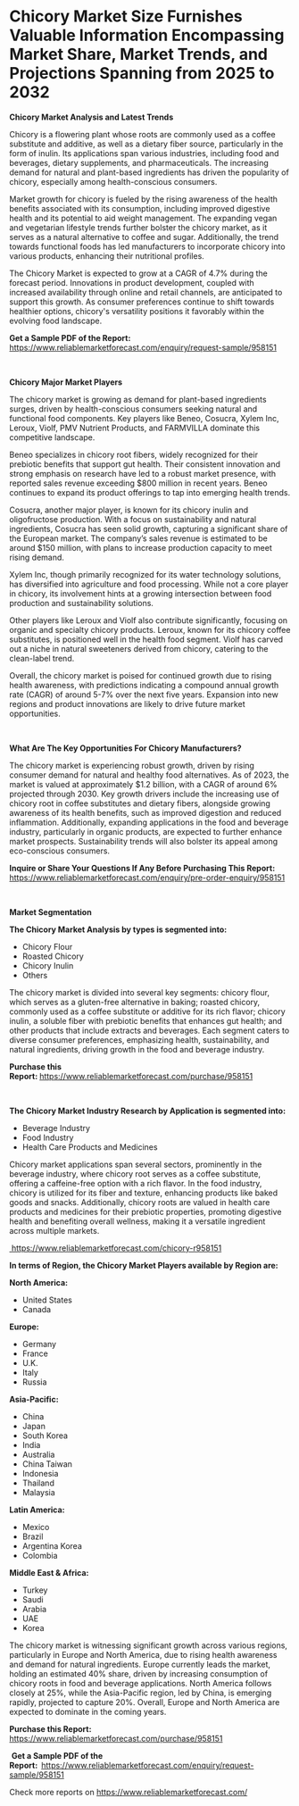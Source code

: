 <p><h1>Chicory Market Size Furnishes Valuable Information Encompassing Market Share, Market Trends, and Projections Spanning from 2025 to 2032</h1></p><p><strong>Chicory Market Analysis and Latest Trends</strong></p>
<p><p>Chicory is a flowering plant whose roots are commonly used as a coffee substitute and additive, as well as a dietary fiber source, particularly in the form of inulin. Its applications span various industries, including food and beverages, dietary supplements, and pharmaceuticals. The increasing demand for natural and plant-based ingredients has driven the popularity of chicory, especially among health-conscious consumers. </p><p>Market growth for chicory is fueled by the rising awareness of the health benefits associated with its consumption, including improved digestive health and its potential to aid weight management. The expanding vegan and vegetarian lifestyle trends further bolster the chicory market, as it serves as a natural alternative to coffee and sugar. Additionally, the trend towards functional foods has led manufacturers to incorporate chicory into various products, enhancing their nutritional profiles.</p><p>The Chicory Market is expected to grow at a CAGR of 4.7% during the forecast period. Innovations in product development, coupled with increased availability through online and retail channels, are anticipated to support this growth. As consumer preferences continue to shift towards healthier options, chicory's versatility positions it favorably within the evolving food landscape.</p></p>
<p><strong>Get a Sample PDF of the Report:&nbsp;</strong> <a href="https://www.reliablemarketforecast.com/enquiry/request-sample/958151?utm_campaign=2210&utm_medium=2&utm_source=Github&utm_content=ia&utm_term=15022025&utm_id=chicory">https://www.reliablemarketforecast.com/enquiry/request-sample/958151</a></p>
<p>&nbsp;</p>
<p><strong>Chicory Major Market Players</strong></p>
<p><p>The chicory market is growing as demand for plant-based ingredients surges, driven by health-conscious consumers seeking natural and functional food components. Key players like Beneo, Cosucra, Xylem Inc, Leroux, Violf, PMV Nutrient Products, and FARMVILLA dominate this competitive landscape.</p><p>Beneo specializes in chicory root fibers, widely recognized for their prebiotic benefits that support gut health. Their consistent innovation and strong emphasis on research have led to a robust market presence, with reported sales revenue exceeding $800 million in recent years. Beneo continues to expand its product offerings to tap into emerging health trends.</p><p>Cosucra, another major player, is known for its chicory inulin and oligofructose production. With a focus on sustainability and natural ingredients, Cosucra has seen solid growth, capturing a significant share of the European market. The company’s sales revenue is estimated to be around $150 million, with plans to increase production capacity to meet rising demand.</p><p>Xylem Inc, though primarily recognized for its water technology solutions, has diversified into agriculture and food processing. While not a core player in chicory, its involvement hints at a growing intersection between food production and sustainability solutions.</p><p>Other players like Leroux and Violf also contribute significantly, focusing on organic and specialty chicory products. Leroux, known for its chicory coffee substitutes, is positioned well in the health food segment. Violf has carved out a niche in natural sweeteners derived from chicory, catering to the clean-label trend.</p><p>Overall, the chicory market is poised for continued growth due to rising health awareness, with predictions indicating a compound annual growth rate (CAGR) of around 5-7% over the next five years. Expansion into new regions and product innovations are likely to drive future market opportunities.</p></p>
<p>&nbsp;</p>
<p><strong>What Are The Key Opportunities For Chicory Manufacturers?</strong></p>
<p><p>The chicory market is experiencing robust growth, driven by rising consumer demand for natural and healthy food alternatives. As of 2023, the market is valued at approximately $1.2 billion, with a CAGR of around 6% projected through 2030. Key growth drivers include the increasing use of chicory root in coffee substitutes and dietary fibers, alongside growing awareness of its health benefits, such as improved digestion and reduced inflammation. Additionally, expanding applications in the food and beverage industry, particularly in organic products, are expected to further enhance market prospects. Sustainability trends will also bolster its appeal among eco-conscious consumers.</p></p>
<p><strong>Inquire or Share Your Questions If Any Before Purchasing This Report:</strong> <a href="https://www.reliablemarketforecast.com/enquiry/pre-order-enquiry/958151?utm_campaign=2210&utm_medium=2&utm_source=Github&utm_content=ia&utm_term=15022025&utm_id=chicory">https://www.reliablemarketforecast.com/enquiry/pre-order-enquiry/958151</a></p>
<p>&nbsp;</p>
<p><strong>Market Segmentation</strong></p>
<p><strong>The Chicory Market Analysis by types is segmented into:</strong></p>
<p><ul><li>Chicory Flour</li><li>Roasted Chicory</li><li>Chicory Inulin</li><li>Others</li></ul></p>
<p><p>The chicory market is divided into several key segments: chicory flour, which serves as a gluten-free alternative in baking; roasted chicory, commonly used as a coffee substitute or additive for its rich flavor; chicory inulin, a soluble fiber with prebiotic benefits that enhances gut health; and other products that include extracts and beverages. Each segment caters to diverse consumer preferences, emphasizing health, sustainability, and natural ingredients, driving growth in the food and beverage industry.</p></p>
<p><strong>Purchase this Report:&nbsp;</strong><a href="https://www.reliablemarketforecast.com/purchase/958151?utm_campaign=2210&utm_medium=2&utm_source=Github&utm_content=ia&utm_term=15022025&utm_id=chicory">https://www.reliablemarketforecast.com/purchase/958151</a></p>
<p>&nbsp;</p>
<p><strong>The Chicory Market Industry Research by Application is segmented into:</strong></p>
<p><ul><li>Beverage Industry</li><li>Food Industry</li><li>Health Care Products and Medicines</li></ul></p>
<p><p>Chicory market applications span several sectors, prominently in the beverage industry, where chicory root serves as a coffee substitute, offering a caffeine-free option with a rich flavor. In the food industry, chicory is utilized for its fiber and texture, enhancing products like baked goods and snacks. Additionally, chicory roots are valued in health care products and medicines for their prebiotic properties, promoting digestive health and benefiting overall wellness, making it a versatile ingredient across multiple markets.</p></p>
<p><a href="https://www.reliablemarketforecast.com/chicory-r958151?utm_campaign=2210&utm_medium=2&utm_source=Github&utm_content=ia&utm_term=15022025&utm_id=chicory">&nbsp;https://www.reliablemarketforecast.com/chicory-r958151</a></p>
<p><strong>In terms of Region, the Chicory Market Players available by Region are:</strong></p>
<p>
    <p> <strong> North America: </strong>
        <ul>
            <li>United States</li>
            <li>Canada</li>
        </ul>
        </p> 
    <p> <strong> Europe: </strong>
        <ul>
            <li>Germany</li>
            <li>France</li>
            <li>U.K.</li>
            <li>Italy</li>
            <li>Russia</li>
        </ul>
        </p> 
    <p> <strong> Asia-Pacific: </strong>
        <ul>
            <li>China</li>
            <li>Japan</li>
            <li>South Korea</li>
            <li>India</li>
            <li>Australia</li>
            <li>China Taiwan</li>
            <li>Indonesia</li>
            <li>Thailand</li>
            <li>Malaysia</li>
        </ul>
        </p> 
    <p> <strong> Latin America: </strong>
        <ul>
            <li>Mexico</li>
            <li>Brazil</li>
            <li>Argentina Korea</li>
            <li>Colombia</li>
        </ul>
        </p> 
    <p> <strong> Middle East & Africa: </strong>
        <ul>
            <li>Turkey</li>
            <li>Saudi</li>
            <li>Arabia</li>
            <li>UAE</li>
            <li>Korea</li>
        </ul>
    </p>
    </p>
<p><p>The chicory market is witnessing significant growth across various regions, particularly in Europe and North America, due to rising health awareness and demand for natural ingredients. Europe currently leads the market, holding an estimated 40% share, driven by increasing consumption of chicory roots in food and beverage applications. North America follows closely at 25%, while the Asia-Pacific region, led by China, is emerging rapidly, projected to capture 20%. Overall, Europe and North America are expected to dominate in the coming years.</p></p>
<p><strong>Purchase this Report: </strong><a href="https://www.reliablemarketforecast.com/purchase/958151?utm_campaign=2210&utm_medium=2&utm_source=Github&utm_content=ia&utm_term=15022025&utm_id=chicory">https://www.reliablemarketforecast.com/purchase/958151</a></p>
<p>&nbsp;<strong>Get a Sample PDF of the Report:&nbsp;&nbsp;</strong><a href="https://www.reliablemarketforecast.com/enquiry/request-sample/958151?utm_campaign=2210&utm_medium=2&utm_source=Github&utm_content=ia&utm_term=15022025&utm_id=chicory">https://www.reliablemarketforecast.com/enquiry/request-sample/958151</a></p>
<p><strong></strong></p>
<p>Check more reports on <a href="https://www.reliablemarketforecast.com/?utm_campaign=2210&utm_medium=2&utm_source=Github&utm_content=ia&utm_term=15022025&utm_id=chicory">https://www.reliablemarketforecast.com/</a></p>